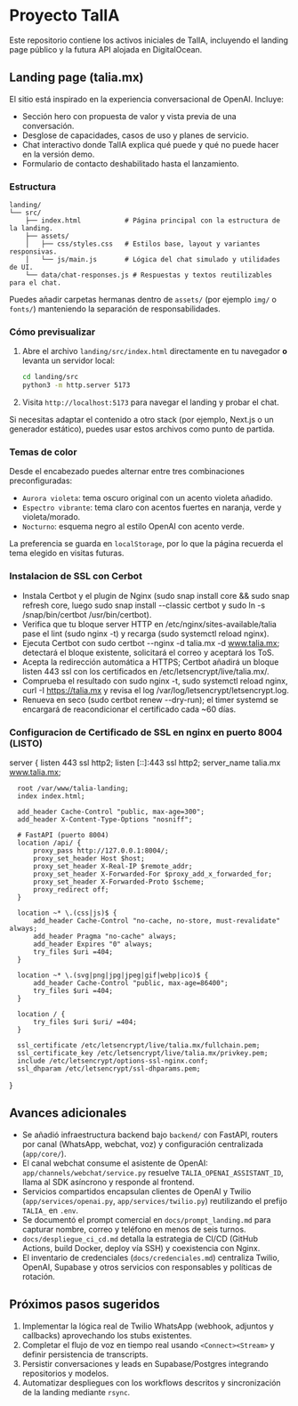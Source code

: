 # Proyecto TalIA

Este repositorio contiene los activos iniciales de TalIA, incluyendo el landing page público y la futura API alojada en DigitalOcean.

## Landing page (talia.mx)

El sitio está inspirado en la experiencia conversacional de OpenAI. Incluye:
- Sección hero con propuesta de valor y vista previa de una conversación.
- Desglose de capacidades, casos de uso y planes de servicio.
- Chat interactivo donde TalIA explica qué puede y qué no puede hacer en la versión demo.
- Formulario de contacto deshabilitado hasta el lanzamiento.

### Estructura

```
landing/
└── src/
    ├── index.html           # Página principal con la estructura de la landing.
    ├── assets/
    │   ├── css/styles.css   # Estilos base, layout y variantes responsivas.
    │   └── js/main.js       # Lógica del chat simulado y utilidades de UI.
    └── data/chat-responses.js # Respuestas y textos reutilizables para el chat.
```

Puedes añadir carpetas hermanas dentro de `assets/` (por ejemplo `img/` o `fonts/`) manteniendo la separación de responsabilidades.

### Cómo previsualizar

1. Abre el archivo `landing/src/index.html` directamente en tu navegador **o** levanta un servidor local:
   ```bash
   cd landing/src
   python3 -m http.server 5173
   ```
2. Visita `http://localhost:5173` para navegar el landing y probar el chat.

Si necesitas adaptar el contenido a otro stack (por ejemplo, Next.js o un generador estático), puedes usar estos archivos como punto de partida.

### Temas de color

Desde el encabezado puedes alternar entre tres combinaciones preconfiguradas:
- `Aurora violeta`: tema oscuro original con un acento violeta añadido.
- `Espectro vibrante`: tema claro con acentos fuertes en naranja, verde y violeta/morado.
- `Nocturno`: esquema negro al estilo OpenAI con acento verde.

La preferencia se guarda en `localStorage`, por lo que la página recuerda el tema elegido en visitas futuras.

### Instalacion de SSL con Cerbot
  - Instala Certbot y el plugin de Nginx (sudo snap install core && sudo snap refresh core, luego sudo snap install --classic certbot y sudo ln -s /snap/bin/certbot /usr/bin/certbot).
  - Verifica que tu bloque server HTTP en /etc/nginx/sites-available/talia pase el lint (sudo nginx -t) y recarga (sudo systemctl reload nginx).
  - Ejecuta Certbot con sudo certbot --nginx -d talia.mx -d www.talia.mx; detectará el bloque existente, solicitará el correo y aceptará los ToS.
  - Acepta la redirección automática a HTTPS; Certbot añadirá un bloque listen 443 ssl con los certificados en /etc/letsencrypt/live/talia.mx/.
  - Comprueba el resultado con sudo nginx -t, sudo systemctl reload nginx, curl -I https://talia.mx y revisa el log /var/log/letsencrypt/letsencrypt.log.
  - Renueva en seco (sudo certbot renew --dry-run); el timer systemd se encargará de reacondicionar el certificado cada ~60 días.


### Configuracion de Certificado de SSL en nginx en puerto 8004 (LISTO)
  server {
      listen 443 ssl http2;
      listen [::]:443 ssl http2;
      server_name talia.mx www.talia.mx;

      root /var/www/talia-landing;
      index index.html;

      add_header Cache-Control "public, max-age=300";
      add_header X-Content-Type-Options "nosniff";

      # FastAPI (puerto 8004)
      location /api/ {
          proxy_pass http://127.0.0.1:8004/;
          proxy_set_header Host $host;
          proxy_set_header X-Real-IP $remote_addr;
          proxy_set_header X-Forwarded-For $proxy_add_x_forwarded_for;
          proxy_set_header X-Forwarded-Proto $scheme;
          proxy_redirect off;
      }

      location ~* \.(css|js)$ {
          add_header Cache-Control "no-cache, no-store, must-revalidate" always;
          add_header Pragma "no-cache" always;
          add_header Expires "0" always;
          try_files $uri =404;
      }

      location ~* \.(svg|png|jpg|jpeg|gif|webp|ico)$ {
          add_header Cache-Control "public, max-age=86400";
          try_files $uri =404;
      }

      location / {
          try_files $uri $uri/ =404;
      }

      ssl_certificate /etc/letsencrypt/live/talia.mx/fullchain.pem;
      ssl_certificate_key /etc/letsencrypt/live/talia.mx/privkey.pem;
      include /etc/letsencrypt/options-ssl-nginx.conf;
      ssl_dhparam /etc/letsencrypt/ssl-dhparams.pem;
  }



## Avances adicionales
- Se añadió infraestructura backend bajo `backend/` con FastAPI, routers por canal (WhatsApp, webchat, voz) y configuración centralizada (`app/core/`).
- El canal webchat consume el asistente de OpenAI: `app/channels/webchat/service.py` resuelve `TALIA_OPENAI_ASSISTANT_ID`, llama al SDK asíncrono y responde al frontend.
- Servicios compartidos encapsulan clientes de OpenAI y Twilio (`app/services/openai.py`, `app/services/twilio.py`) reutilizando el prefijo `TALIA_` en `.env`.
- Se documentó el prompt comercial en `docs/prompt_landing.md` para capturar nombre, correo y teléfono en menos de seis turnos.
- `docs/despliegue_ci_cd.md` detalla la estrategia de CI/CD (GitHub Actions, build Docker, deploy vía SSH) y coexistencia con Nginx.
- El inventario de credenciales (`docs/credenciales.md`) centraliza Twilio, OpenAI, Supabase y otros servicios con responsables y políticas de rotación.

## Próximos pasos sugeridos
1. Implementar la lógica real de Twilio WhatsApp (webhook, adjuntos y callbacks) aprovechando los stubs existentes.
2. Completar el flujo de voz en tiempo real usando `<Connect><Stream>` y definir persistencia de transcripts.
3. Persistir conversaciones y leads en Supabase/Postgres integrando repositorios y modelos.
4. Automatizar despliegues con los workflows descritos y sincronización de la landing mediante `rsync`.
